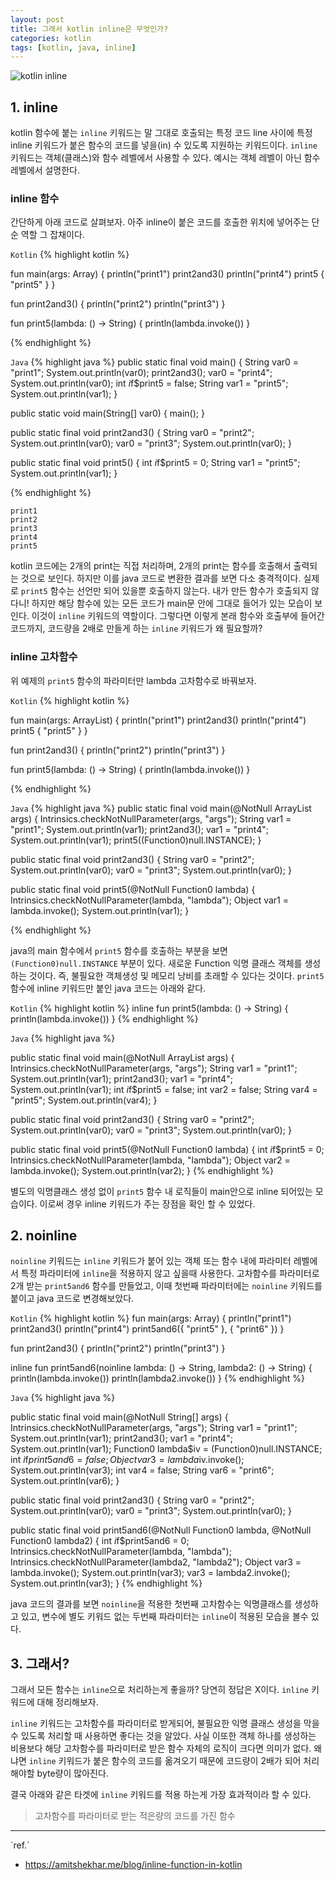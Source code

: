 ```yaml
---
layout: post
title: 그래서 kotlin inline은 무엇인가?
categories: kotlin
tags: [kotlin, java, inline]
---
```


![kotlin inline]({{site.url}}/assets/images/kotlin-inline-01.png )

## 1. inline
kotlin 함수에 붙는 `inline` 키워드는 말 그대로 호출되는 특정 코드 line 사이에 특정 inline 키워드가 붙은 함수의 코드를 넣을(in) 수 있도록 지원하는 키워드이다.
`inline` 키워드는 객체(클래스)와 함수 레벨에서 사용할 수 있다. 예시는 객체 레벨이 아닌 함수 레벨에서 설명한다.

### inline 함수

간단하게 아래 코드로 살펴보자. 아주 inline이 붙은 코드를 호출한 위치에 넣어주는 단순 역할 그 잡채이다.


`Kotlin`
{% highlight kotlin %}

fun main(args: Array<String>) {
    println("print1")
    print2and3()
    println("print4")
    print5 { "print5" }
}

fun print2and3() {
    println("print2")
    println("print3")
}

fun print5(lambda: () -> String) {
    println(lambda.invoke())
}

{% endhighlight %}

`Java`
{% highlight java %}
public static final void main() {
    String var0 = "print1";
    System.out.println(var0);
    print2and3();
    var0 = "print4";
    System.out.println(var0);
    int $i$f$print5 = false;
    String var1 = "print5";
    System.out.println(var1);
}

public static void main(String[] var0) {
    main();
}

public static final void print2and3() {
    String var0 = "print2";
    System.out.println(var0);
    var0 = "print3";
    System.out.println(var0);
}

public static final void print5() {
    int $i$f$print5 = 0;
    String var1 = "print5";
    System.out.println(var1);
}

{% endhighlight %}

```
print1
print2
print3
print4
print5
```

kotlin 코드에는 2개의 print는 직접 처리하며, 2개의 print는 함수를 호출해서 출력되는 것으로 보인다. 하지만 이를 java 코드로 변환한 결과를 보면 다소 충격적이다. 실제로 `print5` 함수는 선언만 되어 있을뿐 호출하지 않는다. 내가 만든 함수가 호출되지 않다니! 하지만 해당 함수에 있는 모든 코드가 main문 안에 그대로 들어가 있는 모습이 보인다. 이것이 `inline` 키워드의 역할이다. 그렇다면 이렇게 본래 함수와 호출부에 들어간 코드까지, 코드량을 2배로 만들게 하는 `inline` 키워드가 왜 필요할까?

### inline 고차함수

위 예제의 `print5` 함수의 파라미터만 lambda 고차함수로 바꿔보자.

`Kotlin`
{% highlight kotlin %}

fun main(args: ArrayList<String>) {
    println("print1")
    print2and3()
    println("print4")
    print5 { "print5" }
}

fun print2and3() {
    println("print2")
    println("print3")
}

fun print5(lambda: () -> String) {
    println(lambda.invoke())
}

{% endhighlight %}

`Java`
{% highlight java %}
public static final void main(@NotNull ArrayList args) {
    Intrinsics.checkNotNullParameter(args, "args");
    String var1 = "print1";
    System.out.println(var1);
    print2and3();
    var1 = "print4";
    System.out.println(var1);
    print5((Function0)null.INSTANCE);
}

public static final void print2and3() {
    String var0 = "print2";
    System.out.println(var0);
    var0 = "print3";
    System.out.println(var0);
}

public static final void print5(@NotNull Function0 lambda) {
    Intrinsics.checkNotNullParameter(lambda, "lambda");
    Object var1 = lambda.invoke();
    System.out.println(var1);
}

{% endhighlight %}

java의 main 함수에서 `print5` 함수를 호출하는 부분을 보면 `(Function0)null.INSTANCE` 부분이 있다. 새로운 Function 익명 클래스 객체를 생성하는 것이다. 즉, 불필요한 객체생성 및 메모리 낭비를 초래할 수 있다는 것이다. `print5` 함수에 inline 키워드만 붙인 java 코드는 아래와 같다.

`Kotlin`
{% highlight kotlin %}
inline fun print5(lambda: () -> String) {
    println(lambda.invoke())
}
{% endhighlight %}


`Java`
{% highlight java %}

public static final void main(@NotNull ArrayList args) {
    Intrinsics.checkNotNullParameter(args, "args");
    String var1 = "print1";
    System.out.println(var1);
    print2and3();
    var1 = "print4";
    System.out.println(var1);
    int $i$f$print5 = false;
    int var2 = false;
    String var4 = "print5";
    System.out.println(var4);
}

public static final void print2and3() {
    String var0 = "print2";
    System.out.println(var0);
    var0 = "print3";
    System.out.println(var0);
}

public static final void print5(@NotNull Function0 lambda) {
    int $i$f$print5 = 0;
    Intrinsics.checkNotNullParameter(lambda, "lambda");
    Object var2 = lambda.invoke();
    System.out.println(var2);
}
{% endhighlight %}

별도의 익명클래스 생성 없이 `print5` 함수 내 로직들이 main안으로 inline 되어있는 모습이다. 이로써 경우 inline 키워드가 주는 장점을 확인 할 수 있었다.

## 2. noinline
`noinline` 키워드는 `inline` 키워드가 붙어 있는 객체 또는 함수 내에 파라미터 레벨에서 특정 파라미터에 `inline`을 적용하지 않고 싶을때 사용한다. 고차함수를 파라미터로 2개 받는 `print5and6` 함수를 만들었고, 이때 첫번째 파라미터에는 `noinline` 키워드를 붙이고 java 코드로 변경해보았다.

`Kotlin`
{% highlight kotlin %}
fun main(args: Array<String>) {
    println("print1")
    print2and3()
    println("print4")
    print5and6({ "print5" }, { "print6" })
}

fun print2and3() {
    println("print2")
    println("print3")
}

inline fun print5and6(noinline lambda: () -> String, lambda2: () -> String) {
    println(lambda.invoke())
    println(lambda2.invoke())
}
{% endhighlight %}


`Java`
{% highlight java %}

public static final void main(@NotNull String[] args) {
    Intrinsics.checkNotNullParameter(args, "args");
    String var1 = "print1";
    System.out.println(var1);
    print2and3();
    var1 = "print4";
    System.out.println(var1);
    Function0 lambda$iv = (Function0)null.INSTANCE;
    int $i$f$print5and6 = false;
    Object var3 = lambda$iv.invoke();
    System.out.println(var3);
    int var4 = false;
    String var6 = "print6";
    System.out.println(var6);
}

public static final void print2and3() {
    String var0 = "print2";
    System.out.println(var0);
    var0 = "print3";
    System.out.println(var0);
}

public static final void print5and6(@NotNull Function0 lambda, @NotNull Function0 lambda2) {
    int $i$f$print5and6 = 0;
    Intrinsics.checkNotNullParameter(lambda, "lambda");
    Intrinsics.checkNotNullParameter(lambda2, "lambda2");
    Object var3 = lambda.invoke();
    System.out.println(var3);
    var3 = lambda2.invoke();
    System.out.println(var3);
}
{% endhighlight %}

java 코드의 결과를 보면 `noinline`을 적용한 첫번째 고차함수는 익명클래스를 생성하고 있고, 변수에 별도 키워드 없는 두번째 파라미터는 `inline`이 적용된 모습을 볼수 있다.

## 3. 그래서?
그래서 모든 함수는 `inline`으로 처리하는게 좋을까? 당연히 정답은 X이다. `inline` 키워드에 대해 정리해보자.

`inline` 키워드는 고차함수를 파라미터로 받게되어, 불필요한 익명 클래스 생성을 막을 수 있도록 처리할 때 사용하면 좋다는 것을 알았다. 사실 이또한 객체 하나를 생성하는 비용보다 해당 고차함수를 파라미터로 받은 함수 자체의 로직이 크다면 의미가 없다. 왜냐면 `inline` 키워드가 붙은 함수의 코드를 옮겨오기 때문에 코드량이 2배가 되어 처리해야할 byte량이 많아진다. 

결국 아래와 같은 타겟에 `inline` 키워드를 적용 하는게 가장 효과적이라 할 수 있다.
> 고차함수를 파라미터로 받는 적은량의 코드를 가진 함수


<hr>
`ref.`

* <https://amitshekhar.me/blog/inline-function-in-kotlin>